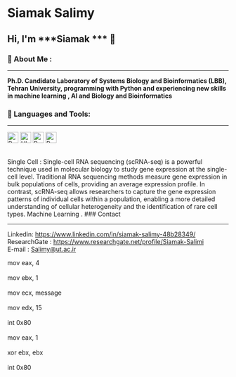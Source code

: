 # Siamak Salimy       
<!--START_SECTION:waka -->  
<!--END_SECTION:waka--> 

## Hi, I'm ***Siamak ***  🙂       

### 🔎 About Me :   
<hr/>

**Ph.D. Candidate Laboratory of Systems Biology and Bioinformatics (LBB), Tehran University, programming with Python and experiencing new skills in machine learning , AI and Biology and Bioinformatics**


###  🧰 Languages and Tools:    
<hr/>


<p>

<img alt="Python" src="https://img.shields.io/badge/Python-14354C?style=for-the-badge&logo=python&logoColor=white" height="25px"/>  
<img alt="Ubuntu" src="https://img.shields.io/badge/Ubuntu-E95420?style=for-the-badge&logo=ubuntu&logoColor=white" height="25px"/>
<img alt="R" src="https://img.shields.io/badge/R-R--Programming-brightgreen" height="25px"/>
<img alt="R" src="https://img.shields.io/badge/SingleCell-.-blueviolet" height="25px"/>
</p></br>
Single Cell : 
Single-cell RNA sequencing (scRNA-seq) is a powerful technique used in molecular biology to study gene expression at the single-cell level. Traditional RNA sequencing methods measure gene expression in bulk populations of cells, providing an average expression profile. In contrast, scRNA-seq allows researchers to capture the gene expression patterns of individual cells within a population, enabling a more detailed understanding of cellular heterogeneity and the identification of rare cell types.
Machine Learning . 
###  Contact
<hr/>

Linkedin: https://www.linkedin.com/in/siamak-salimy-48b28349/</br>
ResearchGate : https://www.researchgate.net/profile/Siamak-Salimi</br> 
E-mail :  Salimy@ut.ac.ir  

mov eax, 4 </br>        
    mov ebx, 1    </br>     
    mov ecx, message  </br>  
    mov edx, 15       </br>  
    int 0x80         </br>   
    mov eax, 1     </br>  
    xor ebx, ebx   </br>   
    int 0x80         
 

